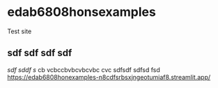 # edab6808honsexamples
Test site
## sdf sdf sdf sdf 
*sdf sddf s*
cb vcbccbvbcvbcvbc cvc
sdfsdf sdfsd fsd
https://edab6808honexamples-n8cdfsrbsxjngeotumiaf8.streamlit.app/
